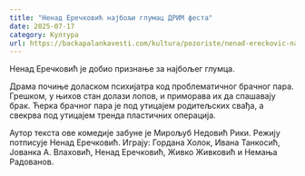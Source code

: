 ```yaml
---
title: "Ненад Еречковић најбољи глумац ДРИМ феста"
date: 2025-07-17
category: Култура
url: https://backapalankavesti.com/kultura/pozoriste/nenad-ereckovic-najbolji-glumac-drim-festa/
---
```


Ненад Еречковић је добио признање за најбољег глумца.

Драма почиње доласком психијатра код проблематичног брачног пара. Грешком, у њихов стан долази лопов, и приморава их да спашавају брак. Ћерка брачног пара је под утицајем родитељских свађа, а свекрва под утицајем тренда пластичних операција.

Аутор текста ове комедије забуне је Мирољуб Недовић Рики. Режију потписује Ненад Еречковић. Играју: Гордана Холок, Ивана Танкосић, Јованка А. Влаховић, Ненад Еречковић, Живко Живковић и Немања Радованов.
